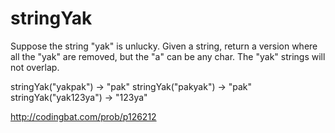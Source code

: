 # stringYak

Suppose the string "yak" is unlucky. Given a string, return a version where all the "yak" are removed, but the "a" can be any char. The "yak" strings will not overlap.

stringYak("yakpak") → "pak"
stringYak("pakyak") → "pak"
stringYak("yak123ya") → "123ya"

http://codingbat.com/prob/p126212